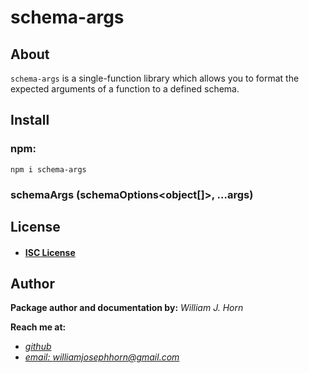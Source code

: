 
# schema-args

## About

`schema-args` is a single-function library which allows you to format the expected arguments of a function to a defined schema.

## Install
### npm:
```
npm i schema-args
```

### **schemaArgs (schemaOptions&lt;object[]>, ...args)**



## License
* #### [**ISC License**](https://opensource.org/licenses/ISC)

## Author

**Package author and documentation by:** *William J. Horn*

**Reach me at:**

* [*github*](https://github.com/william-horn)
* [*email: williamjosephhorn@gmail.com*](williamjosephhorn@gmail.com)




